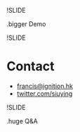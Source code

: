 !SLIDE

.bigger Demo

!SLIDE

# Contact

- [francis@ignition.hk](mailto://francis@ignition.hk)
- [twitter.com/siuying](http://twitter.com/siuying)

!SLIDE

.huge Q&A
